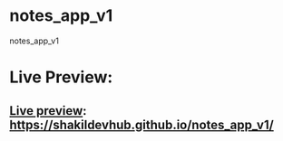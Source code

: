 # notes_app_v1
notes_app_v1

# Live Preview: 

[Live preview](https://shakildevhub.github.io/notes_app_v1/ "Live Preview App"): https://shakildevhub.github.io/notes_app_v1/
----------------------------------------------------
